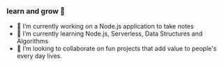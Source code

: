 <h3> learn and grow 🤙</h3>

- 🔭 I’m currently working on a Node.js application to take notes
- 🌱 I’m currently learning Node.js, Serverless, Data Structures and Algorithms
- 👯 I’m looking to collaborate on fun projects that add value to people's every day lives.
